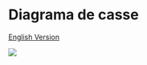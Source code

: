 # Diagrama de casse

[English Version](https://github.com/Squad-Back-End/reprography-nodejs/blob/master/docs/diagrams/diagramas_de_classe/README-en.md)


<img src="https://raw.githubusercontent.com/Squad-Back-End/reprography-nodejs/master/docs/diagrams/diagramas_de_classe/Diagramas%20de%20Classe%20%20Back-End%20V1.png" img>
